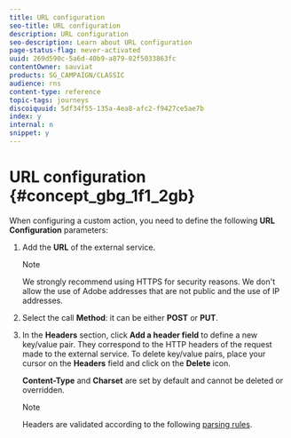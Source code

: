 ```yaml
---
title: URL configuration
seo-title: URL configuration
description: URL configuration
seo-description: Learn about URL configuration
page-status-flag: never-activated
uuid: 269d590c-5a6d-40b9-a879-02f5033863fc
contentOwner: sauviat
products: SG_CAMPAIGN/CLASSIC
audience: rns
content-type: reference
topic-tags: journeys
discoiquuid: 5df34f55-135a-4ea8-afc2-f9427ce5ae7b
index: y
internal: n
snippet: y
---
```


# URL configuration {#concept_gbg_1f1_2gb}

When configuring a custom action, you need to define the following **URL Configuration** parameters:

1. Add the **URL** of the external service.

    >[!NOTE]
    >
    >We strongly recommend using HTTPS for security reasons. We don't allow the use of Adobe addresses that are not public and the use of IP addresses.

1. Select the call **Method**: it can be either **POST** or **PUT**.
1. In the **Headers** section, click **Add a header field** to define a new key/value pair. They correspond to the HTTP headers of the request made to the external service. To delete key/value pairs, place your cursor on the **Headers** field and click on the **Delete** icon.

    **Content-Type** and **Charset** are set by default and cannot be deleted or overridden.

    >[!NOTE]
    >
    >Headers are validated according to the following [parsing rules](https://tools.ietf.org/html/rfc7230#section-3.2.4).
